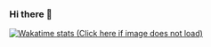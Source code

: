 ### Hi there 👋

[![Wakatime stats (Click here if image does not load)](https://github-readme-stats.vercel.app/api/wakatime?username=MantasMikal&layout=compact&langs_count=15&custom_title=Languages%20I%20use)](https://wakatime.com/@MantasMikal)
